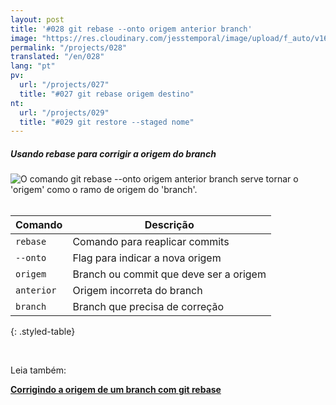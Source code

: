 ```yaml
---
layout: post
title: '#028 git rebase --onto origem anterior branch'
image: "https://res.cloudinary.com/jesstemporal/image/upload/f_auto/v1642878675/gitfichas/pt/028/thumbnail_e0u5fg.jpg"
permalink: "/projects/028"
translated: "/en/028"
lang: "pt"
pv:
  url: "/projects/027"
  title: "#027 git rebase origem destino"
nt:
  url: "/projects/029"
  title: "#029 git restore --staged nome"
---
```

##### Usando rebase para corrigir a origem do branch

<img alt="O comando git rebase --onto origem anterior branch serve tornar o 'origem' como o ramo de origem do 'branch'." src="https://res.cloudinary.com/jesstemporal/image/upload/v1642878675/gitfichas/pt/028/full_agybxd.jpg"><br><br>

| Comando | Descrição |
|---------|-------------|
| `rebase` | Comando para reaplicar commits |
| `--onto` | Flag para indicar a nova origem |
| `origem` | Branch ou commit que deve ser a origem |
| `anterior` | Origem incorreta do branch |
| `branch` | Branch que precisa de correção |
{: .styled-table}

<br>

Leia também:

<a href="https://jtemporal.com/corrigindo-a-origem-de-um-branch-com-git-rebase/?utm_source=gitfichas">
  <strong>Corrigindo a origem de um branch com git rebase</strong>
</a>
